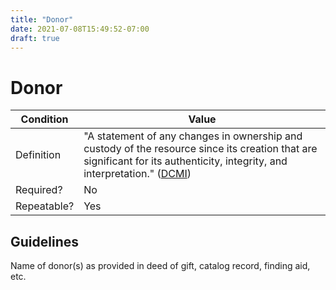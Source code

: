 ```yaml
---
title: "Donor"
date: 2021-07-08T15:49:52-07:00
draft: true
---
```


# Donor

| Condition  | Value |
|-------------|---------------------------|
| Definition  |  "A statement of any changes in ownership and custody of the resource since its creation that are significant for its authenticity, integrity, and interpretation." ([DCMI](http://purl.org/dc/terms/provenance)) |
| Required?   | No                        |
| Repeatable? | Yes                        |

## Guidelines

Name of donor(s) as provided in deed of gift, catalog record, finding aid, etc.
